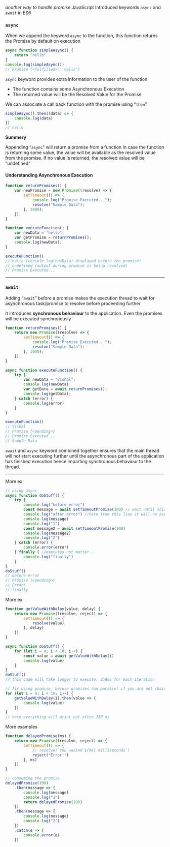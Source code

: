 *another way to handle promise*
JavaScript Introduced keywords `async` and `await` in ES6
### `async`

When we append the keyword `async` to the function, this function returns the Promise by default on execution

```js
async function simpleAsync() {
    return "hello"
}
console.log(simpleAsync())
// Promise {<fulfilled>: 'hello'}
```

`async` keyword provides extra information to the user of the function
  - The function contains some Asynchronous Execution
  - The returned value will be the Resolved Value for the Promise

We can associate a call back function with the promise using “`then`”

```js
simpleAsync().then((data) => {
    console.log(data)
})
// hello
```

**Summery**

Appending “`async`” will return a promise from a function
In case the function is returning some value, the value will be available as the resolved value from the promise.
If no value is returned, the resolved value will be “undefined”

#### Understanding Asynchronous Execution

```js
function returnPromises() {
    var newPromise = new Promise((resolve) => {
        setTimeout(() => {
            console.log("Promise Executed...");
            resolve("Sample Data");
        }, 3000);
    });
}

function executeFunction() {
    var newData = "hello";
    var getPromise = returnPromises();
    console.log(newData);
}

executeFunction()
// hello (console.log(newData) displayed before the promise)
// undefined (output during promise is being resolved)
// Promise Executed...
```

---
### `await`

Adding “`await`” before a promise makes the execution thread to wait for asynchronous task/promise to resolve before proceeding further

It introduces **synchronous behaviour** to the application. Even the promises will be executed synchronously

```js
function returnPromises() {
    return new Promise((resolve) => {
        setTimeout(() => {
            console.log("Promise Executed...");
            resolve("Sample Data");
        }, 3000);
    });
}

async function executeFunction() {
    try {
        var newData = "Vishal";
        console.log(newData)
        var getData = await returnPromises();
        console.log(getData);
    } catch (error) {
        console.log(error)
    }
}

executeFunction()
// Vishal
// Promise {<pending>}
// Promise Executed...
// Sample Data
```

`await` and `async` keyword combined together ensures that the main thread will not start executing further until the asynchronous part of the application has finished execution
hence imparting synchronous behaviour to the thread.

---
More ex

```js
// using async
async function doStuff() {
    try {
        console.log("before error")
        const message = await setTimeoutPromise(100) // wait until this promise executes and resolve, and then continue executing the code, while this execute JS does executes
        console.log("after error") //here from this line it will no execute because our promise is rejected
        console.log(message)
        console.log("1")
        const message2 = await setTimeoutPromise(100)
        console.log(message2)
        console.log("2")
    } catch (error) {
        console.error(error)
    } finally { //executes not matter...
        console.log("finally")
    }
}
doStuff()
// before error
// Promise {<pending>}
// Error!
// finally
```

More ex

```js
function getValueWithDelay(value, delay) {
    return new Promise((resolve, reject) => {
        setTimeout(() => {
            resolve(value)
        }, delay)
    })
}

async function doStuff() {
    for (let i = 0; i < 10; i++) {
        const value = await getValueWithDelay(i)
        console.log(value)
    }
}
doStuff()
// this code will take longer to execute, 250ms for each iteration

// fix using promise, becuse promises run parallel if you are not chaining them
for (let i = 0; i < 10; i++) {
    getValueWithDelay(i).then(value => {
        console.log(value)
    })
}
// here everything will print out after 250 ms
```

More examples

```js
function delayedPromise(ms) {
    return new Promise((resolve, reject) => {
        setTimeout(() => {
            // resolve(`You waited ${ms} milliseconds`)
            reject("Error!")
        }, ms)
    })
}

// consuming the promise
delayedPromise(100)
    .then(message => {
        console.log(message)
        console.log("1")
        return delayedPromise(100)
    })
    .then(message => {
        console.log(message)
        console.log("2")
    })
    .catch(e => {
        console.error(e)
    })
```